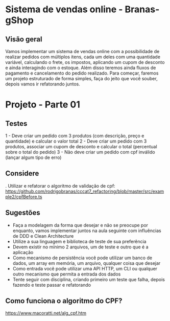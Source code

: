 # Sistema de vendas online - Branas-gShop
## Visão geral

Vamos implementar um sistema de vendas online com a possibilidade de realizar pedidos com múltiplos itens, cada um deles com uma quantidade variável, calculando o frete, os impostos, aplicando um cupom de desconto e ainda interagindo com o estoque. Além disso teremos ainda fluxos de pagamento e cancelamento do pedido realizado. Para começar, faremos um projeto estruturado de forma simples, faça do jeito que você souber, depois vamos ir refatorando juntos.

# Projeto - Parte 01
## Testes
1 - Deve criar um pedido com 3 produtos (com descrição, preço e quantidade) e calcular o valor total
2 - Deve criar um pedido com 3 produtos, associar um cupom de desconto e calcular o total (percentual sobre o total do pedido)
3 - Não deve criar um pedido com cpf inválido (lançar algum tipo de erro)

## Considere
  . Utilizar e refatorar o algoritmo de validação de cpf:
  <https://github.com/rodrigobranas/cccat7_refactoring/blob/master/src/example2/cpfBefore.ts>

## Sugestões

- Faça a modelagem da forma que desejar e não se preocupe por enquanto, vamos implementar juntos na aula seguinte com influências de DDD e Clean Architecture
- Utilize a sua linguagem e biblioteca de teste de sua preferência
- Devem existir no mínimo 2 arquivos, um de teste e outro que é a aplicação
- Como mecanismo de persistência você pode utilizar um banco de dados, um array em memória, um arquivo, qualquer coisa que desejar
- Como entrada você pode utilizar uma API HTTP, um CLI ou qualquer outro mecanismo que permita a entrada dos dados
- Tente seguir com disciplina, criando primeiro um teste que falha, depois fazendo e teste passar e refatorando

## Como funciona o algoritmo do CPF?
<https://www.macoratti.net/alg_cpf.htm>